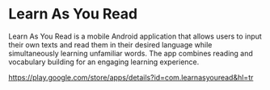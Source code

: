 # Learn As You Read

Learn As You Read is a mobile Android application that allows users to input their own texts and read them in their desired language while simultaneously learning unfamiliar words. The app combines reading and vocabulary building for an engaging learning experience.

https://play.google.com/store/apps/details?id=com.learnasyouread&hl=tr
